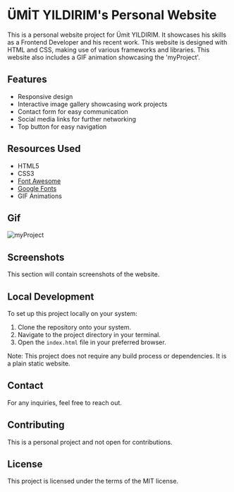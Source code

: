 # ÜMİT YILDIRIM's Personal Website

This is a personal website project for Ümit YILDIRIM. It showcases his skills as a Frontend Developer and his recent work. This website is designed with HTML and CSS, making use of various frameworks and libraries. This website also includes a GIF animation showcasing the 'myProject'.

## Features

- Responsive design
- Interactive image gallery showcasing work projects
- Contact form for easy communication
- Social media links for further networking
- Top button for easy navigation

## Resources Used

- HTML5
- CSS3
- [Font Awesome](https://fontawesome.com/)
- [Google Fonts](https://fonts.google.com/)
- GIF Animations

## Gif
<img src="myProject.gif" alt="myProject">
  

## Screenshots

This section will contain screenshots of the website.

## Local Development

To set up this project locally on your system:

1. Clone the repository onto your system.
2. Navigate to the project directory in your terminal.
3. Open the `index.html` file in your preferred browser.

Note: This project does not require any build process or dependencies. It is a plain static website.

## Contact

For any inquiries, feel free to reach out.

## Contributing

This is a personal project and not open for contributions.

## License

This project is licensed under the terms of the MIT license.
